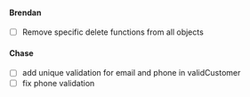 #### Brendan
- [ ] Remove specific delete functions from all objects


#### Chase
- [ ] add unique validation for email and phone in validCustomer
- [ ] fix phone validation
